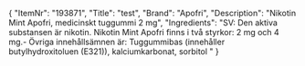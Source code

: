 {
  "ItemNr": "193871",
  "Title": "test",
  "Brand": "Apofri",
  "Description": "Nikotin Mint Apofri, medicinskt tuggummi 2 mg",
  "Ingredients": "SV: Den aktiva substansen är nikotin. Nikotin Mint Apofri finns i två styrkor: 2 mg och 4 mg.- Övriga innehållsämnen är: Tuggummibas (innehåller butylhydroxitoluen (E321)), kalciumkarbonat, sorbitol "
}